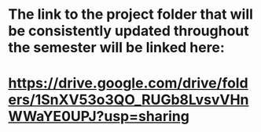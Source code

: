 # The link to the project folder that will be consistently updated throughout the semester will be linked here:

# https://drive.google.com/drive/folders/1SnXV53o3QO_RUGb8LvsvVHnWWaYE0UPJ?usp=sharing
